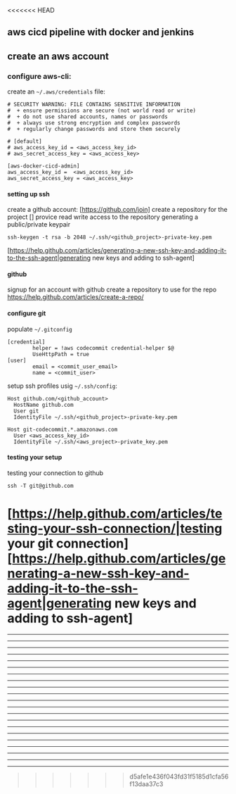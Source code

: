 <<<<<<< HEAD
## aws cicd pipeline with docker and jenkins

## create an aws account

### configure aws-cli:

create an `~/.aws/credentials` file:
```
# SECURITY WARNING: FILE CONTAINS SENSITIVE INFORMATION
#  + ensure permissions are secure (not world read or write)
#  + do not use shared accounts, names or passwords
#  + always use strong encryption and complex passwords
#  + regularly change passwords and store them securely

# [default]
# aws_access_key_id = <aws_access_key_id>
# aws_secret_access_key = <aws_access_key>

[aws-docker-cicd-admin]
aws_access_key_id =  <aws_access_key_id>
aws_secret_access_key = <aws_access_key>
```

#### setting up ssh

create a github account: [https://github.com/join]
create a repository for the project []
provice read write access to the repository
generating a public/private keypair
```
ssh-keygen -t rsa -b 2048 ~/.ssh/<github_project>-private-key.pem
```

[https://help.github.com/articles/generating-a-new-ssh-key-and-adding-it-to-the-ssh-agent|generating new keys and adding to ssh-agent]

#### github

signup for an account with github
create a repository to use for the repo
https://help.github.com/articles/create-a-repo/

#### configure git

populate `~/.gitconfig`
```
[credential]
        helper = !aws codecommit credential-helper $@
        UseHttpPath = true
[user]
        email = <commit_user_email>
        name = <commit_user>
```

setup ssh profiles usig `~/.ssh/config`:
```
Host github.com/<github_account>
  HostName github.com
  User git
  IdentityFile ~/.ssh/<github_project>-private-key.pem

Host git-codecommit.*.amazonaws.com
  User <aws_access_key_id>
  IdentityFile ~/.ssh/<aws_project>-private_key.pem
```

#### testing your setup

testing your connection to github
```
ssh -T git@github.com
```
[https://help.github.com/articles/testing-your-ssh-connection/|testing your git connection]
[https://help.github.com/articles/generating-a-new-ssh-key-and-adding-it-to-the-ssh-agent|generating new keys and adding to ssh-agent]
=======
---
-------
-------
-------
-------
-------
-------
-------
-------
-------
-------
-------
-------
-------
-------
-------
-------
-------
-------
-------
-------
>>>>>>> d5afe1e436f043fd31f5185d1cfa56f13daa37c3
